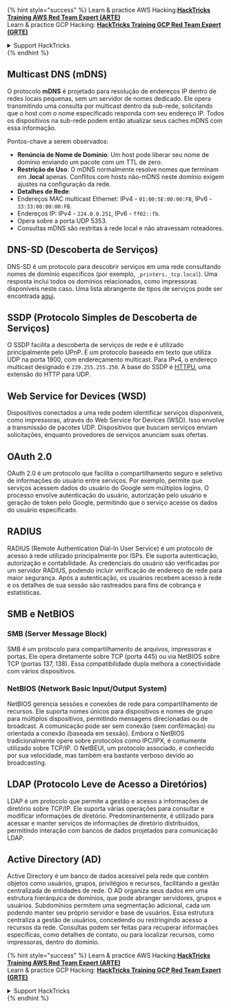 {% hint style="success" %}
Learn & practice AWS Hacking:<img src="/.gitbook/assets/arte.png" alt="" data-size="line">[**HackTricks Training AWS Red Team Expert (ARTE)**](https://training.hacktricks.xyz/courses/arte)<img src="/.gitbook/assets/arte.png" alt="" data-size="line">\
Learn & practice GCP Hacking: <img src="/.gitbook/assets/grte.png" alt="" data-size="line">[**HackTricks Training GCP Red Team Expert (GRTE)**<img src="/.gitbook/assets/grte.png" alt="" data-size="line">](https://training.hacktricks.xyz/courses/grte)

<details>

<summary>Support HackTricks</summary>

* Check the [**subscription plans**](https://github.com/sponsors/carlospolop)!
* **Join the** 💬 [**Discord group**](https://discord.gg/hRep4RUj7f) or the [**telegram group**](https://t.me/peass) or **follow** us on **Twitter** 🐦 [**@hacktricks\_live**](https://twitter.com/hacktricks\_live)**.**
* **Share hacking tricks by submitting PRs to the** [**HackTricks**](https://github.com/carlospolop/hacktricks) and [**HackTricks Cloud**](https://github.com/carlospolop/hacktricks-cloud) github repos.

</details>
{% endhint %}


## Multicast DNS (mDNS)

O protocolo **mDNS** é projetado para resolução de endereços IP dentro de redes locais pequenas, sem um servidor de nomes dedicado. Ele opera transmitindo uma consulta por multicast dentro da sub-rede, solicitando que o host com o nome especificado responda com seu endereço IP. Todos os dispositivos na sub-rede podem então atualizar seus caches mDNS com essa informação.

Pontos-chave a serem observados:
- **Renúncia de Nome de Domínio**: Um host pode liberar seu nome de domínio enviando um pacote com um TTL de zero.
- **Restrição de Uso**: O mDNS normalmente resolve nomes que terminam em **.local** apenas. Conflitos com hosts não-mDNS neste domínio exigem ajustes na configuração da rede.
- **Detalhes de Rede**:
- Endereços MAC multicast Ethernet: IPv4 - `01:00:5E:00:00:FB`, IPv6 - `33:33:00:00:00:FB`.
- Endereços IP: IPv4 - `224.0.0.251`, IPv6 - `ff02::fb`.
- Opera sobre a porta UDP 5353.
- Consultas mDNS são restritas à rede local e não atravessam roteadores.

## DNS-SD (Descoberta de Serviços)

DNS-SD é um protocolo para descobrir serviços em uma rede consultando nomes de domínio específicos (por exemplo, `_printers._tcp.local`). Uma resposta inclui todos os domínios relacionados, como impressoras disponíveis neste caso. Uma lista abrangente de tipos de serviços pode ser encontrada [aqui](http://www.dns-sd.org/ServiceTypes.html).

## SSDP (Protocolo Simples de Descoberta de Serviços)

O SSDP facilita a descoberta de serviços de rede e é utilizado principalmente pelo UPnP. É um protocolo baseado em texto que utiliza UDP na porta 1900, com endereçamento multicast. Para IPv4, o endereço multicast designado é `239.255.255.250`. A base do SSDP é [HTTPU](https://en.wikipedia.org/wiki/HTTPU), uma extensão do HTTP para UDP.

## Web Service for Devices (WSD)
Dispositivos conectados a uma rede podem identificar serviços disponíveis, como impressoras, através do Web Service for Devices (WSD). Isso envolve a transmissão de pacotes UDP. Dispositivos que buscam serviços enviam solicitações, enquanto provedores de serviços anunciam suas ofertas.

## OAuth 2.0
OAuth 2.0 é um protocolo que facilita o compartilhamento seguro e seletivo de informações do usuário entre serviços. Por exemplo, permite que serviços acessem dados do usuário do Google sem múltiplos logins. O processo envolve autenticação do usuário, autorização pelo usuário e geração de token pelo Google, permitindo que o serviço acesse os dados do usuário especificado.

## RADIUS
RADIUS (Remote Authentication Dial-In User Service) é um protocolo de acesso à rede utilizado principalmente por ISPs. Ele suporta autenticação, autorização e contabilidade. As credenciais do usuário são verificadas por um servidor RADIUS, podendo incluir verificação de endereço de rede para maior segurança. Após a autenticação, os usuários recebem acesso à rede e os detalhes de sua sessão são rastreados para fins de cobrança e estatísticas.

## SMB e NetBIOS

### SMB (Server Message Block)
SMB é um protocolo para compartilhamento de arquivos, impressoras e portas. Ele opera diretamente sobre TCP (porta 445) ou via NetBIOS sobre TCP (portas 137, 138). Essa compatibilidade dupla melhora a conectividade com vários dispositivos.

### NetBIOS (Network Basic Input/Output System)
NetBIOS gerencia sessões e conexões de rede para compartilhamento de recursos. Ele suporta nomes únicos para dispositivos e nomes de grupo para múltiplos dispositivos, permitindo mensagens direcionadas ou de broadcast. A comunicação pode ser sem conexão (sem confirmação) ou orientada a conexão (baseada em sessão). Embora o NetBIOS tradicionalmente opere sobre protocolos como IPC/IPX, é comumente utilizado sobre TCP/IP. O NetBEUI, um protocolo associado, é conhecido por sua velocidade, mas também era bastante verboso devido ao broadcasting.

## LDAP (Protocolo Leve de Acesso a Diretórios)
LDAP é um protocolo que permite a gestão e acesso a informações de diretório sobre TCP/IP. Ele suporta várias operações para consultar e modificar informações de diretório. Predominantemente, é utilizado para acessar e manter serviços de informações de diretório distribuídos, permitindo interação com bancos de dados projetados para comunicação LDAP.

## Active Directory (AD)
Active Directory é um banco de dados acessível pela rede que contém objetos como usuários, grupos, privilégios e recursos, facilitando a gestão centralizada de entidades de rede. O AD organiza seus dados em uma estrutura hierárquica de domínios, que pode abranger servidores, grupos e usuários. Subdomínios permitem uma segmentação adicional, cada um podendo manter seu próprio servidor e base de usuários. Essa estrutura centraliza a gestão de usuários, concedendo ou restringindo acesso a recursos da rede. Consultas podem ser feitas para recuperar informações específicas, como detalhes de contato, ou para localizar recursos, como impressoras, dentro do domínio.

{% hint style="success" %}
Learn & practice AWS Hacking:<img src="/.gitbook/assets/arte.png" alt="" data-size="line">[**HackTricks Training AWS Red Team Expert (ARTE)**](https://training.hacktricks.xyz/courses/arte)<img src="/.gitbook/assets/arte.png" alt="" data-size="line">\
Learn & practice GCP Hacking: <img src="/.gitbook/assets/grte.png" alt="" data-size="line">[**HackTricks Training GCP Red Team Expert (GRTE)**<img src="/.gitbook/assets/grte.png" alt="" data-size="line">](https://training.hacktricks.xyz/courses/grte)

<details>

<summary>Support HackTricks</summary>

* Check the [**subscription plans**](https://github.com/sponsors/carlospolop)!
* **Join the** 💬 [**Discord group**](https://discord.gg/hRep4RUj7f) or the [**telegram group**](https://t.me/peass) or **follow** us on **Twitter** 🐦 [**@hacktricks\_live**](https://twitter.com/hacktricks\_live)**.**
* **Share hacking tricks by submitting PRs to the** [**HackTricks**](https://github.com/carlospolop/hacktricks) and [**HackTricks Cloud**](https://github.com/carlospolop/hacktricks-cloud) github repos.

</details>
{% endhint %}
